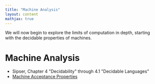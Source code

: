 ```yaml
---
title: "Machine Analysis"
layout: content
mathjax: true
---
```


We will now begin to explore the limits of computation in depth, starting with the decidable properties of machines.

# Machine Analysis

+ Sipser, Chapter 4 "Decidability" through 4.1 "Decidable Languages"
+ [Machine Acceptance Properties](https://www.youtube.com/watch?v=MvAdcb0r7AU)
